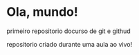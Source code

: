 # Ola, mundo!
 primeiro repositorio docurso de git e githud
 
 repositorio criado durante uma aula ao vivo!
